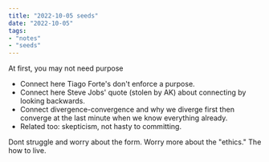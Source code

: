 ```yaml
---
title: "2022-10-05 seeds"
date: "2022-10-05"
tags:
- "notes"
- "seeds"
---
```


At first, you may not need purpose
- Connect here Tiago Forte's don't enforce a purpose.
- Connect here Steve Jobs' quote (stolen by AK) about connecting by looking backwards.
- Connect divergence-convergence and why we diverge first then converge at the last minute when we know everything already.
- Related too: skepticism, not hasty to committing.

Dont struggle and worry about the form. Worry more about the "ethics." The how to live.